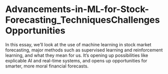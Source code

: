 # Advancements-in-ML-for-Stock-Forecasting_TechniquesChallengesOpportunities
In this essay, we’ll look at the use of machine learning in stock market forecasting, major methods such as supervised learning and reinforcement learning, and what they mean for us. It’s opening up possibilities like explicable AI and real-time systems, and opens up opportunities for smarter, more moral financial forecasts. 
